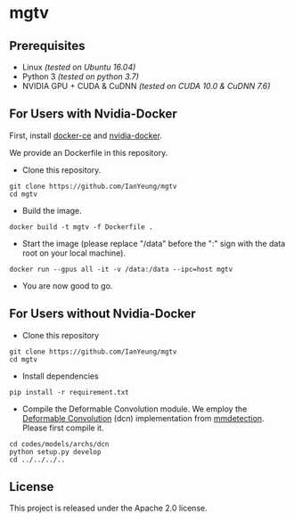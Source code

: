 # mgtv

## Prerequisites

* Linux *(tested on Ubuntu 16.04)*
* Python 3 *(tested on python 3.7)*
* NVIDIA GPU + CUDA & CuDNN *(tested on CUDA 10.0 & CuDNN 7.6)*

## For Users with Nvidia-Docker 
First, install [docker-ce](https://docs.docker.com/install/linux/docker-ce/ubuntu/) and [nvidia-docker](https://github.com/NVIDIA/nvidia-docker#quickstart).

We provide an Dockerfile in this repository. 

* Clone this repository.
```
git clone https://github.com/IanYeung/mgtv
cd mgtv
```

* Build the image.
```
docker build -t mgtv -f Dockerfile .
```

* Start the image (please replace "/data" before the ":" sign with the data root on your local machine).
```
docker run --gpus all -it -v /data:/data --ipc=host mgtv
```

* You are now good to go.

## For Users without Nvidia-Docker 
* Clone this repository

```
git clone https://github.com/IanYeung/mgtv
cd mgtv
```

* Install dependencies

```
pip install -r requirement.txt
```

* Compile the Deformable Convolution module. We employ the [Deformable Convolution](https://arxiv.org/abs/1703.06211) (dcn) implementation from [mmdetection](https://github.com/open-mmlab/mmdetection). Please first compile it.

```
cd codes/models/archs/dcn
python setup.py develop
cd ../../../..
```

## License
This project is released under the Apache 2.0 license.
